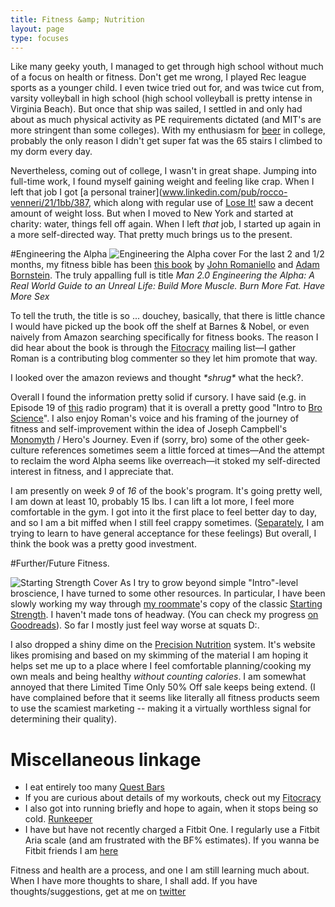 ```yaml
---
title: Fitness &amp; Nutrition
layout: page
type: focuses
---
```


Like many geeky youth, I managed to get through high school without much of a focus on health or fitness. Don't get me wrong, I played Rec league sports as a younger child. I even twice tried out for, and was twice cut from, varsity volleyball in high school (high school volleyball is pretty intense in Virginia Beach). But once that ship was sailed, I settled in and only had about as much physical activity as PE requirements dictated (and MIT's are more stringent than some colleges). With my enthusiasm for [beer](/beer) in college, probably the only reason I didn't get super fat was the 65 stairs I climbed to my dorm every day.

Nevertheless, coming out of college, I wasn't in great shape. Jumping into full-time work, I found myself gaining weight and feeling like crap. When I left that job I got [a personal trainer](www.linkedin.com/pub/rocco-venneri/21/1bb/387, which along with regular use of [Lose It!](http://loseit.com/) saw a decent amount of weight loss. But when I moved to New York and started at charity: water, things fell off again. When I left *that* job, I started up again in a more self-directed way. That pretty much brings us to the present.

#Engineering the Alpha
![Engineering the Alpha cover](https://d202m5krfqbpi5.cloudfront.net/books/1360564958l/15818381.jpg)
For the last 2 and 1/2 months, my fitness bible has been [this book](http://amzn.to/NIvuci) by [John Romaniello](http://www.romanfitnesssystems.com/) and [Adam Bornstein](http://www.bornfitness.com/). The truly appalling full is title _Man 2.0 Engineering the Alpha: A Real World Guide to an Unreal Life: Build More Muscle. Burn More Fat. Have More Sex_

To tell the truth, the title is so ... douchey, basically, that there is little chance I would have picked up the book off the shelf at Barnes & Nobel, or even naively from Amazon searching specifically for fitness books. The reason I did hear about the book is through the [Fitocracy](fitocracy.com) mailing list—I gather Roman is a contributing blog commenter so they let him promote that way.

I looked over the amazon reviews and thought _\*shrug\*_ what the heck?.

Overall I found the information pretty solid if cursory. I have said (e.g. in Episode 19 of [this](http://anhourwasted.mit.edu/) radio program) that it is overall a pretty good "Intro to [Bro Science](http://www.youtube.com/user/BroScienceLife)". I also enjoy Roman's voice and his framing of the journey of fitness and self-improvement within the idea of Joseph Campbell's [Monomyth](http://en.wikipedia.org/wiki/Monomyth) / Hero's Journey. Even if (sorry, bro) some of the other geek-culture references sometimes seem a little forced at times—And the attempt to reclaim the word Alpha seems like overreach—it stoked my self-directed interest in fitness, and I appreciate that.

I am presently on week *9* of *16* of the book's program. It's going pretty well, I am down at least 10, probably 15 lbs. I can lift a lot more, I feel more comfortable in the gym. I got into it the first place to feel better day to day, and so I am a bit miffed when I still feel crappy sometimes. ([Separately](/meditation), I am trying to learn to have general acceptance for these feelings) But overall, I think the book was a pretty good investment.

#Further/Future Fitness.

![Starting Strength Cover](https://d202m5krfqbpi5.cloudfront.net/books/1322334941l/13112770.jpg)
As I try to grow beyond simple "Intro"-level broscience, I have turned to some other resources. In particular, I have been slowly working my way through [my roommate](http://twitter.com/kasittig)'s copy of the classic [Starting Strength](http://amzn.to/1gZYYur). I haven't made tons of headway. (You can check my progress [on Goodreads](https://www.goodreads.com/user_status/list/6462390)). So far I mostly just feel way worse at squats D:.

I also dropped a shiny dime on the [Precision Nutrition](http://www.precisionnutrition.com/books) system. It's website likes promising and based on my skimming of the material I am hoping it helps set me up to a place where I feel comfortable planning/cooking my own meals and being healthy *without counting calories*. I am somewhat annoyed that there Limited Time Only 50% Off sale keeps being extend. (I have complained before that it seems like literally all fitness products seem to use the scamiest marketing -- making it a virtually worthless signal for determining their quality).

# Miscellaneous linkage

 
   * I eat entirely too many [Quest Bars](http://www.questproteinbar.com/)
   * If you are curious about details of my workouts, check out my [Fitocracy](https://www.fitocracy.com/profile/donaldguy/?activities)
   * I also got into running briefly and hope to again, when it stops being so cold. [Runkeeper](http://runkeeper.com/user/933170254/profile)
   * I have but have not recently charged a Fitbit One. I regularly use a Fitbit Aria scale (and am frustrated with the BF% estimates). If you wanna be Fitbit friends I am [here](https://www.fitbit.com/user/24LCP2)
   

Fitness and health are a process, and one I am still learning much about. When I have more thoughts to share, I shall add. If you have thoughts/suggestions, get at me on [twitter](http://twitter.com/donaldguy)
